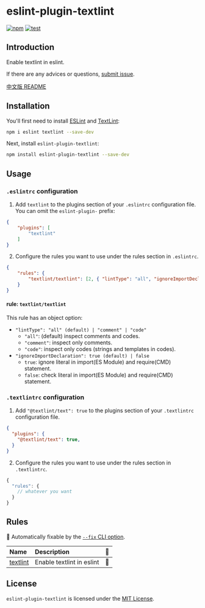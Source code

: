 # eslint-plugin-textlint

[![npm](https://img.shields.io/npm/v/eslint-plugin-textlint.svg)](https://www.npmjs.com/package/eslint-plugin-textlint)
[![test](https://github.com/fengma1992/eslint-plugin-textlint/actions/workflows/test.yml/badge.svg)](https://github.com/fengma1992/eslint-plugin-textlint/actions/workflows/test.yml)

## Introduction

Enable textlint in eslint.

If there are any advices or questions, [submit issue](https://github.com/fengma1992/eslint-plugin-textlint/issues/new).

[中文版 README](https://github.com/fengma1992/eslint-plugin-textlint/blob/master/docs/README_ZH.md)

## Installation

You'll first need to install [ESLint](https://eslint.org/) and [TextLint](https://textlint.github.io/):

```sh
npm i eslint textlint --save-dev
```

Next, install `eslint-plugin-textlint`:

```sh
npm install eslint-plugin-textlint --save-dev
```

## Usage

### `.eslintrc` configuration

1. Add `textlint` to the plugins section of your `.eslintrc` configuration file. You can omit the `eslint-plugin-` prefix:

```json
{
    "plugins": [
        "textlint"
    ]
}
```

2. Configure the rules you want to use under the rules section in `.eslintrc`.

```json
{
    "rules": {
        "textlint/textlint": [2, { "lintType": "all", "ignoreImportDeclaration": true }]
    }
}
```

#### rule: `textlint/textlint`

This rule has an object option:

* `"lintType": "all" (default) | "comment" | "code"`
    * `"all"`: (default) inspect comments and codes.
    * `"comment"`: inspect only comments.
    * `"code"`: inspect only codes (strings and templates in codes).
* `"ignoreImportDeclaration": true (default) | false`
    * `true`: ignore literal in import(ES Module) and require(CMD) statement.
    * `false`: check literal in import(ES Module) and require(CMD) statement.

### `.textlintrc` configuration

1. Add `"@textlint/text": true` to the plugins section of your `.textlintrc` configuration file.

```json
{
  "plugins": {
    "@textlint/text": true,
  }
}
```

2. Configure the rules you want to use under the rules section in `.textlintrc`.

```js
{
  "rules": {
    // whatever you want
  }
}

```

## Rules

🔧 Automatically fixable by the [`--fix` CLI option](https://eslint.org/docs/user-guide/command-line-interface#--fix).

| Name                               | Description               | 🔧 |
|:-----------------------------------|:--------------------------|:---|
| [textlint](docs/rules/textlint.md) | Enable textlint in eslint | 🔧 |

## License

`eslint-plugin-textlint` is licensed under the [MIT License](https://github.com/fengma1992/eslint-plugin-textlint/blob/master/LICENSE).